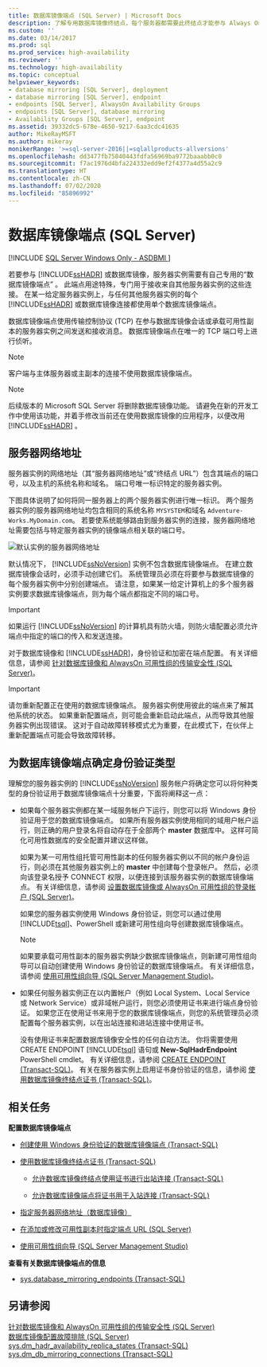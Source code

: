 ```yaml
---
title: 数据库镜像端点 (SQL Server) | Microsoft Docs
description: 了解专用数据库镜像终结点，每个服务器都需要此终结点才能参与 Always On 可用性组或数据库镜像。
ms.custom: ''
ms.date: 03/14/2017
ms.prod: sql
ms.prod_service: high-availability
ms.reviewer: ''
ms.technology: high-availability
ms.topic: conceptual
helpviewer_keywords:
- database mirroring [SQL Server], deployment
- database mirroring [SQL Server], endpoint
- endpoints [SQL Server], AlwaysOn Availability Groups
- endpoints [SQL Server], database mirroring
- Availability Groups [SQL Server], endpoint
ms.assetid: 39332dc5-678e-4650-9217-6aa3cdc41635
author: MikeRayMSFT
ms.author: mikeray
monikerRange: '>=sql-server-2016||=sqlallproducts-allversions'
ms.openlocfilehash: dd3477fb75040443fdfa56969ba9772baaabb0c0
ms.sourcegitcommit: f7ac1976d4bfa224332edd9ef2f4377a4d55a2c9
ms.translationtype: HT
ms.contentlocale: zh-CN
ms.lasthandoff: 07/02/2020
ms.locfileid: "85896992"
---
```

# <a name="the-database-mirroring-endpoint-sql-server"></a>数据库镜像端点 (SQL Server)

[!INCLUDE [SQL Server Windows Only - ASDBMI ](../../includes/applies-to-version/sql-windows-only-asdbmi.md)]

  若要参与 [!INCLUDE[ssHADR](../../includes/sshadr-md.md)] 或数据库镜像，服务器实例需要有自己专用的“数据库镜像端点” 。 此端点用途特殊，专门用于接收来自其他服务器实例的这些连接。 在某一给定服务器实例上，与任何其他服务器实例的每个 [!INCLUDE[ssHADR](../../includes/sshadr-md.md)] 或数据库镜像连接都使用单个数据库镜像端点。  
  
 数据库镜像端点使用传输控制协议 (TCP) 在参与数据库镜像会话或承载可用性副本的服务器实例之间发送和接收消息。 数据库镜像端点在唯一的 TCP 端口号上进行侦听。  
  
> [!NOTE]  
>  客户端与主体服务器或主副本的连接不使用数据库镜像端点。  
  
> [!NOTE]  
>  后续版本的 Microsoft SQL Server 将删除数据库镜像功能。 请避免在新的开发工作中使用该功能，并着手修改当前还在使用数据库镜像的应用程序，以便改用 [!INCLUDE[ssHADR](../../includes/sshadr-md.md)] 。  
  
  
##  <a name="server-network-address"></a><a name="ServerNetworkAddress"></a> 服务器网络地址  
 服务器实例的网络地址（其“服务器网络地址”或“终结点 URL”）包含其端点的端口号，以及主机的系统名称和域名。 端口号唯一标识特定的服务器实例。  
  
 下图具体说明了如何将同一服务器上的两个服务器实例进行唯一标识。 两个服务器实例的服务器网络地址均包含相同的系统名称 `MYSYSTEM`和域名 `Adventure-Works.MyDomain.com`。 若要使系统能够路由到服务器实例的连接，服务器网络地址需要包括与特定服务器实例的镜像端点相关联的端口号。  
  
 ![默认实例的服务器网络地址](../../database-engine/availability-groups/windows/media/dbm-2-instances-ports-1-system.gif "默认实例的服务器网络地址")  
  
 默认情况下， [!INCLUDE[ssNoVersion](../../includes/ssnoversion-md.md)] 实例不包含数据库镜像端点。 在建立数据库镜像会话时，必须手动创建它们。 系统管理员必须在将要参与数据库镜像的每个服务器实例中分别创建端点。 请注意，如果某一给定计算机上的多个服务器实例要求数据库镜像端点，则为每个端点都指定不同的端口号。  
  
> [!IMPORTANT]  
>  如果运行 [!INCLUDE[ssNoVersion](../../includes/ssnoversion-md.md)] 的计算机具有防火墙，则防火墙配置必须允许端点中指定的端口的传入和发送连接。  
  
 对于数据库镜像和 [!INCLUDE[ssHADR](../../includes/sshadr-md.md)]，身份验证和加密在端点配置。 有关详细信息，请参阅 [针对数据库镜像和 AlwaysOn 可用性组的传输安全性 (SQL Server)](../../database-engine/database-mirroring/transport-security-database-mirroring-always-on-availability.md)。  
  
> [!IMPORTANT]  
>  请勿重新配置正在使用的数据库镜像端点。 服务器实例使用彼此的端点来了解其他系统的状态。 如果重新配置端点，则可能会重新启动此端点，从而导致其他服务器实例出现错误。 这对于自动故障转移模式尤为重要，在此模式下，在伙伴上重新配置端点可能会导致故障转移。  
  
  
##  <a name="determining-the-authentication-type-for-a-database-mirroring-endpoint"></a><a name="EndpointAuthenticationTypes"></a> 为数据库镜像端点确定身份验证类型  
 理解您的服务器实例的 [!INCLUDE[ssNoVersion](../../includes/ssnoversion-md.md)] 服务帐户将确定您可以将何种类型的身份验证用于数据库镜像端点十分重要，下面将阐释这一点：  
  
-   如果每个服务器实例都在某一域服务帐户下运行，则您可以将 Windows 身份验证用于您的数据库镜像端点。 如果所有服务器实例使用相同的域用户帐户运行，则正确的用户登录名将自动存在于全部两个 **master** 数据库中。 这样可简化可用性数据库的安全配置并建议这样做。  
  
     如果为某一可用性组托管可用性副本的任何服务器实例以不同的帐户身份运行，则必须在其他服务器实例上的 **master** 中创建每个登录帐户。 然后，必须向该登录名授予 CONNECT 权限，以便连接到该服务器实例的数据库镜像端点。 有关详细信息，请参阅 [设置数据库镜像或 AlwaysOn 可用性组的登录帐户 (SQL Server)](../../database-engine/database-mirroring/set-up-login-accounts-database-mirroring-always-on-availability.md)。  
  
     如果您的服务器实例使用 Windows 身份验证，则您可以通过使用 [!INCLUDE[tsql](../../includes/tsql-md.md)]、PowerShell 或新建可用性组向导创建数据库镜像端点。  
  
    > [!NOTE]  
    >  如果要承载可用性副本的服务器实例缺少数据库镜像端点，则新建可用性组向导可以自动创建使用 Windows 身份验证的数据库镜像端点。 有关详细信息，请参阅 [使用可用性组向导 (SQL Server Management Studio)](../../database-engine/availability-groups/windows/use-the-availability-group-wizard-sql-server-management-studio.md)。  
  
-   如果任何服务器实例正在以内置帐户（例如 Local System、Local Service 或 Network Service）或非域帐户运行，则您必须使用证书来进行端点身份验证。 如果您正在使用证书来用于您的数据库镜像端点，则您的系统管理员必须配置每个服务器实例，以在出站连接和进站连接中使用证书。  
  
     没有使用证书来配置数据库镜像安全性的任何自动方法。 你将需要使用 CREATE ENDPOINT [!INCLUDE[tsql](../../includes/tsql-md.md)] 语句或 **New-SqlHadrEndpoint** PowerShell cmdlet。 有关详细信息，请参阅 [CREATE ENDPOINT (Transact-SQL)](../../t-sql/statements/create-endpoint-transact-sql.md)。 有关在服务器实例上启用证书身份验证的信息，请参阅 [使用数据库镜像终结点证书 (Transact-SQL)](../../database-engine/database-mirroring/use-certificates-for-a-database-mirroring-endpoint-transact-sql.md)。  
  
  
##  <a name="related-tasks"></a><a name="RelatedTasks"></a> 相关任务  
 **配置数据库镜像端点**  
  
-   [创建使用 Windows 身份验证的数据库镜像端点 (Transact-SQL)](../../database-engine/database-mirroring/create-a-database-mirroring-endpoint-for-windows-authentication-transact-sql.md)  
  
-   [使用数据库镜像终结点证书 (Transact-SQL)](../../database-engine/database-mirroring/use-certificates-for-a-database-mirroring-endpoint-transact-sql.md)  
  
    -   [允许数据库镜像终结点使用证书进行出站连接 (Transact-SQL)](../../database-engine/database-mirroring/database-mirroring-use-certificates-for-outbound-connections.md)  
  
    -   [允许数据库镜像端点将证书用于入站连接 (Transact-SQL)](../../database-engine/database-mirroring/database-mirroring-use-certificates-for-inbound-connections.md)  
  
-   [指定服务器网络地址（数据库镜像）](../../database-engine/database-mirroring/specify-a-server-network-address-database-mirroring.md)  
  
-   [在添加或修改可用性副本时指定端点 URL (SQL Server)](../../database-engine/availability-groups/windows/specify-endpoint-url-adding-or-modifying-availability-replica.md)  
  
-   [使用可用性组向导 (SQL Server Management Studio)](../../database-engine/availability-groups/windows/use-the-availability-group-wizard-sql-server-management-studio.md)  
  
 **查看有关数据库镜像端点的信息**  
  
-   [sys.database_mirroring_endpoints (Transact-SQL)](../../relational-databases/system-catalog-views/sys-database-mirroring-endpoints-transact-sql.md)  
  
  
## <a name="see-also"></a>另请参阅  
 [针对数据库镜像和 AlwaysOn 可用性组的传输安全性 (SQL Server)](../../database-engine/database-mirroring/transport-security-database-mirroring-always-on-availability.md)   
 [数据库镜像配置故障排除 (SQL Server)](../../database-engine/database-mirroring/troubleshoot-database-mirroring-configuration-sql-server.md)   
 [sys.dm_hadr_availability_replica_states (Transact-SQL)](../../relational-databases/system-dynamic-management-views/sys-dm-hadr-availability-replica-states-transact-sql.md)   
 [sys.dm_db_mirroring_connections (Transact-SQL)](../../relational-databases/system-dynamic-management-views/database-mirroring-sys-dm-db-mirroring-connections.md)  
  
  
